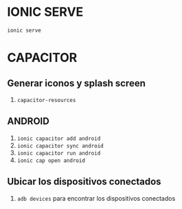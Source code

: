 # IONIC SERVE
`ionic serve`
# CAPACITOR
## Generar iconos y splash screen 
1. `capacitor-resources`
## ANDROID 
1. `ionic capacitor add android`
2. `ionic capacitor sync android`
3. `ionic capacitor run android` 
4. `ionic cap open android`
## Ubicar los dispositivos conectados
1. `adb devices`  para encontrar los dispositivos conectados
